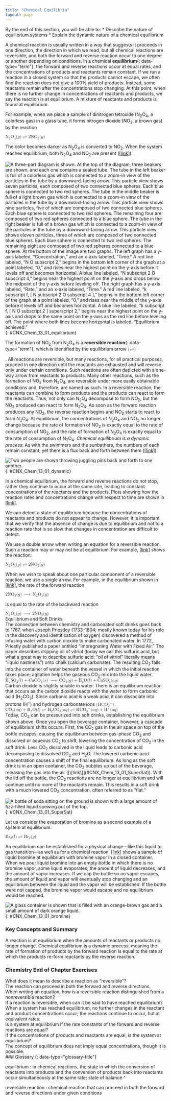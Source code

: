 ```yaml
---
title: "Chemical Equilibria"
layout: page
---
```



<div data-type="abstract" markdown="1">
By the end of this section, you will be able to:
* Describe the nature of equilibrium systems
* Explain the dynamic nature of a chemical equilibrium

</div>

A chemical reaction is usually written in a way that suggests it proceeds in one direction, the direction in which we read, but all chemical reactions are reversible, and both the forward and reverse reaction occur to one degree or another depending on conditions. In a chemical **equilibrium**{: data-type="term"}, the forward and reverse reactions occur at equal rates, and the concentrations of products and reactants remain constant. If we run a reaction in a closed system so that the products cannot escape, we often find the reaction does not give a 100% yield of products. Instead, some reactants remain after the concentrations stop changing. At this point, when there is no further change in concentrations of reactants and products, we say the reaction is at equilibrium. A mixture of reactants and products is found at equilibrium.

For example, when we place a sample of dinitrogen tetroxide (N<sub>2</sub>O<sub>4</sub>, a colorless gas) in a glass tube, it forms nitrogen dioxide (NO<sub>2</sub>, a brown gas) by the reaction

<div data-type="equation">
<math xmlns="http://www.w3.org/1998/Math/MathML"><mrow><msub><mtext>N</mtext><mn>2</mn></msub><msub><mtext>O</mtext><mn>4</mn></msub><mo stretchy="false">(</mo><mi>g</mi><mo stretchy="false">)</mo><mo stretchy="false">⇌</mo><mn>2</mn><msub><mrow><mtext>NO</mtext></mrow><mn>2</mn></msub><mo stretchy="false">(</mo><mi>g</mi><mo stretchy="false">)</mo></mrow></math>
</div>

The color becomes darker as N<sub>2</sub>O<sub>4</sub> is converted to NO<sub>2</sub>. When the system reaches equilibrium, both N<sub>2</sub>O<sub>4</sub> and NO<sub>2</sub> are present ([\[link\]](#CNX_Chem_13_01_equilibrium)).

 ![A three-part diagram is shown. At the top of the diagram, three beakers are shown, and each one contains a sealed tube. The tube in the left beaker is full of a colorless gas which is connected to a zoom-in view of the particles in the tube by a downward-facing arrow. This particle view shows seven particles, each composed of two connected blue spheres. Each blue sphere is connected to two red spheres. The tube in the middle beaker is full of a light brown gas which is connected to a zoom-in view of the particles in the tube by a downward-facing arrow. This particle view shows nine particles, five of which are composed of two connected blue spheres. Each blue sphere is connected to two red spheres. The remaining four are composed of two red spheres connected to a blue sphere. The tube in the right beaker is full of a brown gas which is connected to a zoom-in view of the particles in the tube by a downward-facing arrow. This particle view shows eleven particles, three of which are composed of two connected blue spheres. Each blue sphere is connected to two red spheres. The remaining eight are composed of two red spheres connected to a blue sphere. At the bottom of the image are two graphs. The left graph has a y-axis labeled, &#x201C;Concentration,&#x201D; and an x-axis labeled, &#x201C;Time.&#x201D; A red line labeled, &#x201C;N O subscript 2,&#x201D; begins in the bottom left corner of the graph at a point labeled, &#x201C;0,&#x201D; and rises near the highest point on the y-axis before it levels off and becomes horizontal. A blue line labeled, &#x201C;N subscript 2 O subscript 4,&#x201D; begins near the highest point on the y-axis and drops below the midpoint of the y-axis before leveling off. The right graph has a y-axis labeled, &#x201C;Rate,&#x201D; and an x-axis labeled, &#x201C;Time.&#x201D; A red line labeled, &#x201C;k subscript f, \[ N subscript 2 O subscript 4 \],&#x201D; begins in the bottom left corner of the graph at a point labeled, &#x201C;0,&#x201D; and rises near the middle of the y-axis before it levels off and becomes horizontal. A blue line labeled, &#x201C;k subscript f, \[ N O subscript 2 \] superscript 2,&#x201D; begins near the highest point on the y-axis and drops to the same point on the y-axis as the red line before leveling off. The point where both lines become horizontal is labeled, &#x201C;Equilibrium achieved.&#x201D;](../resources/CNX_Chem_13_01_equilibrium.jpg "A mixture of NO2 and N2O4 moves toward equilibrium. Colorless N2O4 reacts to form brown NO2. As the reaction proceeds toward equilibrium, the color of the mixture darkens due to the increasing concentration of NO2."){: #CNX_Chem_13_01_equilibrium}

The formation of NO<sub>2</sub> from N<sub>2</sub>O<sub>4</sub> is a **reversible reaction**{: data-type="term"}, which is identified by the equilibrium arrow <math xmlns="http://www.w3.org/1998/Math/MathML"><mtext>(⇌)</mtext></math>

. All reactions are reversible, but many reactions, for all practical purposes, proceed in one direction until the reactants are exhausted and will reverse only under certain conditions. Such reactions are often depicted with a one-way arrow from reactants to products. Many other reactions, such as the formation of NO<sub>2</sub> from N<sub>2</sub>O<sub>4</sub>, are reversible under more easily obtainable conditions and, therefore, are named as such. In a reversible reaction, the reactants can combine to form products and the products can react to form the reactants. Thus, not only can N<sub>2</sub>O<sub>4</sub> decompose to form NO<sub>2</sub>, but the NO<sub>2</sub> produced can react to form N<sub>2</sub>O<sub>4</sub>. As soon as the forward reaction produces any NO<sub>2</sub>, the reverse reaction begins and NO<sub>2</sub> starts to react to form N<sub>2</sub>O<sub>4</sub>. At equilibrium, the concentrations of N<sub>2</sub>O<sub>4</sub> and NO<sub>2</sub> no longer change because the rate of formation of NO<sub>2</sub> is exactly equal to the rate of consumption of NO<sub>2</sub>, and the rate of formation of N<sub>2</sub>O<sub>4</sub> is exactly equal to the rate of consumption of N<sub>2</sub>O<sub>4</sub>. *Chemical equilibrium is a dynamic process*\: As with the swimmers and the sunbathers, the numbers of each remain constant, yet there is a flux back and forth between them ([\[link\]](#CNX_Chem_13_01_dynamic)).

 ![Two people are shown throwing juggling pins back and forth to one another.](../resources/CNX_Chem_13_01_dynamic.jpg "These jugglers provide an illustration of dynamic equilibrium. Each throws clubs to the other at the same rate at which he receives clubs from that person. Because clubs are thrown continuously in both directions, the number of clubs moving in each direction is constant, and the number of clubs each juggler has at a given time remains (roughly) constant."){: #CNX_Chem_13_01_dynamic}

In a chemical equilibrium, the forward and reverse reactions do not stop, rather they continue to occur at the same rate, leading to constant concentrations of the reactants and the products. Plots showing how the reaction rates and concentrations change with respect to time are shown in [\[link\]](#CNX_Chem_13_01_equilibrium).

We can detect a state of equilibrium because the concentrations of reactants and products do not appear to change. However, it is important that we verify that the absence of change is due to equilibrium and not to a reaction rate that is so slow that changes in concentration are difficult to detect.

We use a double arrow when writing an equation for a reversible reaction. Such a reaction may or may not be at equilibrium. For example, [\[link\]](#CNX_Chem_13_01_equilibrium) shows the reaction:

<div data-type="equation">
<math xmlns="http://www.w3.org/1998/Math/MathML"><mrow><msub><mtext>N</mtext><mn>2</mn></msub><msub><mtext>O</mtext><mn>4</mn></msub><mo stretchy="false">(</mo><mi>g</mi><mo stretchy="false">)</mo><mo stretchy="false">⇌</mo><mn>2</mn><msub><mrow><mtext>NO</mtext></mrow><mn>2</mn></msub><mo stretchy="false">(</mo><mi>g</mi><mo stretchy="false">)</mo></mrow></math>
</div>

When we wish to speak about one particular component of a reversible reaction, we use a single arrow. For example, in the equilibrium shown in [\[link\]](#CNX_Chem_13_01_equilibrium), the rate of the forward reaction

<div data-type="equation">
<math xmlns="http://www.w3.org/1998/Math/MathML"><mrow><mn>2</mn><msub><mrow><mtext>NO</mtext></mrow><mn>2</mn></msub><mo stretchy="false">(</mo><mi>g</mi><mo stretchy="false">)</mo><mspace width="0.2em" /><mo stretchy="false">⟶</mo><mspace width="0.2em" /><msub><mtext>N</mtext><mn>2</mn></msub><msub><mtext>O</mtext><mn>4</mn></msub><mo stretchy="false">(</mo><mi>g</mi><mo stretchy="false">)</mo></mrow></math>
</div>

is equal to the rate of the backward reaction

<div data-type="equation">
<math xmlns="http://www.w3.org/1998/Math/MathML"><mrow><msub><mtext>N</mtext><mn>2</mn></msub><msub><mtext>O</mtext><mn>4</mn></msub><mo stretchy="false">(</mo><mi>g</mi><mo stretchy="false">)</mo><mspace width="0.2em" /><mo stretchy="false">⟶</mo><mspace width="0.2em" /><mn>2</mn><msub><mrow><mtext>NO</mtext></mrow><mn>2</mn></msub><mo stretchy="false">(</mo><mi>g</mi><mo stretchy="false">)</mo></mrow></math>
</div>

<div data-type="note" class="chemistry everyday-life" markdown="1">
<div data-type="title">
Equilibrium and Soft Drinks
</div>
The connection between chemistry and carbonated soft drinks goes back to 1767, when Joseph Priestley (1733–1804; mostly known today for his role in the discovery and identification of oxygen) discovered a method of infusing water with carbon dioxide to make carbonated water. In 1772, Priestly published a paper entitled “Impregnating Water with Fixed Air.” The paper describes dripping oil of vitriol (today we call this sulfuric acid, but what a great way to describe sulfuric acid: “oil of vitriol” literally means “liquid nastiness”) onto chalk (calcium carbonate). The resulting CO<sub>2</sub> falls into the container of water beneath the vessel in which the initial reaction takes place; agitation helps the gaseous CO<sub>2</sub> mix into the liquid water.

<div data-type="equation">
<math xmlns="http://www.w3.org/1998/Math/MathML"><mrow><msub><mtext>H</mtext><mn>2</mn></msub><msub><mrow><mtext>SO</mtext></mrow><mn>4</mn></msub><mo stretchy="false">(</mo><mi>l</mi><mo stretchy="false">)</mo><mo>+</mo><msub><mrow><mtext>CaCO</mtext></mrow><mn>3</mn></msub><mo stretchy="false">(</mo><mi>s</mi><mo stretchy="false">)</mo><mspace width="0.2em" /><mo stretchy="false">⟶</mo><mspace width="0.2em" /><msub><mrow><mtext>CO</mtext></mrow><mn>2</mn></msub><mo stretchy="false">(</mo><mi>g</mi><mo stretchy="false">)</mo><mo>+</mo><msub><mtext>H</mtext><mn>2</mn></msub><mtext>O</mtext><mo stretchy="false">(</mo><mi>l</mi><mo stretchy="false">)</mo><mo>+</mo><msub><mrow><mtext>CaSO</mtext></mrow><mn>4</mn></msub><mo stretchy="false">(</mo><mi>a</mi><mi>q</mi><mo stretchy="false">)</mo></mrow></math>
</div>
Carbon dioxide is slightly soluble in water. There is an equilibrium reaction that occurs as the carbon dioxide reacts with the water to form carbonic acid (H<sub>2</sub>CO<sub>3</sub>). Since carbonic acid is a weak acid, it can dissociate into protons (H<sup>+</sup>) and hydrogen carbonate ions <math xmlns="http://www.w3.org/1998/Math/MathML"><mrow><mo stretchy="false">(</mo><msub><mrow><mtext>HCO</mtext></mrow><mn>3</mn></msub><msup><mrow /><mtext>−</mtext></msup><mo stretchy="false">)</mo><mo>.</mo></mrow></math>

<div data-type="equation">
<math xmlns="http://www.w3.org/1998/Math/MathML"><mrow><msub><mrow><mtext>CO</mtext></mrow><mn>2</mn></msub><mo stretchy="false">(</mo><mi>a</mi><mi>q</mi><mo stretchy="false">)</mo><mo>+</mo><msub><mtext>H</mtext><mn>2</mn></msub><mtext>O</mtext><mo stretchy="false">(</mo><mi>l</mi><mo stretchy="false">)</mo><mo stretchy="false">⇌</mo><msub><mtext>H</mtext><mn>2</mn></msub><msub><mrow><mtext>CO</mtext></mrow><mn>3</mn></msub><mo stretchy="false">(</mo><mi>a</mi><mi>q</mi><mo stretchy="false">)</mo><mo stretchy="false">⇌</mo><msub><mrow><mtext>HCO</mtext></mrow><mn>3</mn></msub><msup><mrow /><mtext>−</mtext></msup><mo stretchy="false">(</mo><mi>a</mi><mi>q</mi><mo stretchy="false">)</mo><mo>+</mo><msup><mtext>H</mtext><mtext>+</mtext></msup><mo stretchy="false">(</mo><mi>a</mi><mi>q</mi><mo stretchy="false">)</mo></mrow></math>
</div>
Today, CO<sub>2</sub> can be pressurized into soft drinks, establishing the equilibrium shown above. Once you open the beverage container, however, a cascade of equilibrium shifts occurs. First, the CO<sub>2</sub> gas in the air space on top of the bottle escapes, causing the equilibrium between gas-phase CO<sub>2</sub> and dissolved or aqueous CO<sub>2</sub> to shift, lowering the concentration of CO<sub>2</sub> in the soft drink. Less CO<sub>2</sub> dissolved in the liquid leads to carbonic acid decomposing to dissolved CO<sub>2</sub> and H<sub>2</sub>O. The lowered carbonic acid concentration causes a shift of the final equilibrium. As long as the soft drink is in an open container, the CO<sub>2</sub> bubbles up out of the beverage, releasing the gas into the air ([\[link\]](#CNX_Chem_13_01_SuperSat)). With the lid off the bottle, the CO<sub>2</sub> reactions are no longer at equilibrium and will continue until no more of the reactants remain. This results in a soft drink with a much lowered CO<sub>2</sub> concentration, often referred to as “flat.”

![A bottle of soda sitting on the ground is shown with a large amount of fizz-filled liquid spewing out of the top.](../resources/CNX_Chem_13_01_SuperSat.jpg "When a soft drink is opened, several equilibrium shifts occur. (credit: modification of work by &#x201C;D Coetzee&#x201D;/Flickr)"){: #CNX_Chem_13_01_SuperSat}


</div>

Let us consider the evaporation of bromine as a second example of a system at equilibrium.

<div data-type="equation">
<math xmlns="http://www.w3.org/1998/Math/MathML"><mrow><msub><mrow><mtext>Br</mtext></mrow><mn>2</mn></msub><mo stretchy="false">(</mo><mi>l</mi><mo stretchy="false">)</mo><mo stretchy="false">⇌</mo><msub><mrow><mtext>Br</mtext></mrow><mn>2</mn></msub><mo stretchy="false">(</mo><mi>g</mi><mo stretchy="false">)</mo></mrow></math>
</div>

An equilibrium can be established for a physical change—like this liquid to gas transition—as well as for a chemical reaction. [\[link\]](#CNX_Chem_13_01_bromine) shows a sample of liquid bromine at equilibrium with bromine vapor in a closed container. When we pour liquid bromine into an empty bottle in which there is no bromine vapor, some liquid evaporates, the amount of liquid decreases, and the amount of vapor increases. If we cap the bottle so no vapor escapes, the amount of liquid and vapor will eventually stop changing and an equilibrium between the liquid and the vapor will be established. If the bottle were not capped, the bromine vapor would escape and no equilibrium would be reached.

 ![A glass container is shown that is filled with an orange-brown gas and a small amount of dark orange liquid.](../resources/CNX_Chem_13_01_bromine.jpg "An equilibrium is pictured between liquid bromine, Br2(l), the dark liquid, and bromine vapor, Br2(g), the orange gas. Because the container is sealed, bromine vapor cannot escape and equilibrium is maintained. (credit: http://images-of-elements.com/bromine.php)"){: #CNX_Chem_13_01_bromine}

### Key Concepts and Summary

A reaction is at equilibrium when the amounts of reactants or products no longer change. Chemical equilibrium is a dynamic process, meaning the rate of formation of products by the forward reaction is equal to the rate at which the products re-form reactants by the reverse reaction.

### Chemistry End of Chapter Exercises

<div data-type="exercise">
<div data-type="problem" markdown="1">
What does it mean to describe a reaction as “reversible”?

</div>
<div data-type="solution" markdown="1">
The reaction can proceed in both the forward and reverse directions.

</div>
</div>

<div data-type="exercise">
<div data-type="problem" markdown="1">
When writing an equation, how is a reversible reaction distinguished from a nonreversible reaction?

</div>
</div>

<div data-type="exercise">
<div data-type="problem" markdown="1">
If a reaction is reversible, when can it be said to have reached equilibrium?

</div>
<div data-type="solution" markdown="1">
When a system has reached equilibrium, no further changes in the reactant and product concentrations occur; the reactions continue to occur, but at equivalent rates.

</div>
</div>

<div data-type="exercise">
<div data-type="problem" markdown="1">
Is a system at equilibrium if the rate constants of the forward and reverse reactions are equal?

</div>
</div>

<div data-type="exercise">
<div data-type="problem" markdown="1">
If the concentrations of products and reactants are equal, is the system at equilibrium?

</div>
<div data-type="solution" markdown="1">
The concept of equilibrium does not imply equal concentrations, though it is possible.

</div>
</div>

<div data-type="glossary" markdown="1">
### Glossary
{: data-type="glossary-title"}

equilibrium
: in chemical reactions, the state in which the conversion of reactants into products and the conversion of products back into reactants occur simultaneously at the same rate; state of balance
^

reversible reaction
: chemical reaction that can proceed in both the forward and reverse directions under given conditions

</div>

